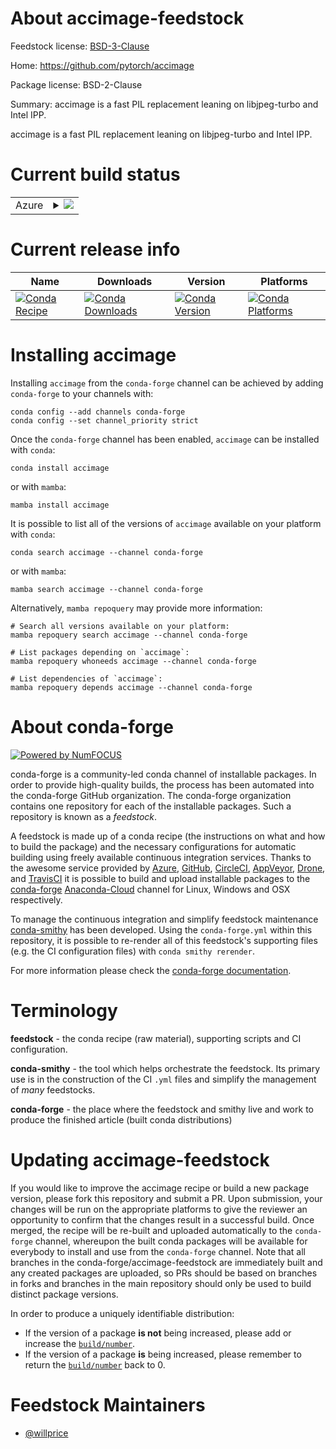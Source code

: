 About accimage-feedstock
========================

Feedstock license: [BSD-3-Clause](https://github.com/conda-forge/accimage-feedstock/blob/main/LICENSE.txt)

Home: https://github.com/pytorch/accimage

Package license: BSD-2-Clause

Summary: accimage is a fast PIL replacement leaning on libjpeg-turbo and Intel IPP.

accimage is a fast PIL replacement leaning on libjpeg-turbo and Intel IPP.


Current build status
====================


<table>
    
  <tr>
    <td>Azure</td>
    <td>
      <details>
        <summary>
          <a href="https://dev.azure.com/conda-forge/feedstock-builds/_build/latest?definitionId=6178&branchName=main">
            <img src="https://dev.azure.com/conda-forge/feedstock-builds/_apis/build/status/accimage-feedstock?branchName=main">
          </a>
        </summary>
        <table>
          <thead><tr><th>Variant</th><th>Status</th></tr></thead>
          <tbody><tr>
              <td>linux_64_python3.10.____cpython</td>
              <td>
                <a href="https://dev.azure.com/conda-forge/feedstock-builds/_build/latest?definitionId=6178&branchName=main">
                  <img src="https://dev.azure.com/conda-forge/feedstock-builds/_apis/build/status/accimage-feedstock?branchName=main&jobName=linux&configuration=linux%20linux_64_python3.10.____cpython" alt="variant">
                </a>
              </td>
            </tr><tr>
              <td>linux_64_python3.11.____cpython</td>
              <td>
                <a href="https://dev.azure.com/conda-forge/feedstock-builds/_build/latest?definitionId=6178&branchName=main">
                  <img src="https://dev.azure.com/conda-forge/feedstock-builds/_apis/build/status/accimage-feedstock?branchName=main&jobName=linux&configuration=linux%20linux_64_python3.11.____cpython" alt="variant">
                </a>
              </td>
            </tr><tr>
              <td>linux_64_python3.12.____cpython</td>
              <td>
                <a href="https://dev.azure.com/conda-forge/feedstock-builds/_build/latest?definitionId=6178&branchName=main">
                  <img src="https://dev.azure.com/conda-forge/feedstock-builds/_apis/build/status/accimage-feedstock?branchName=main&jobName=linux&configuration=linux%20linux_64_python3.12.____cpython" alt="variant">
                </a>
              </td>
            </tr><tr>
              <td>linux_64_python3.8.____cpython</td>
              <td>
                <a href="https://dev.azure.com/conda-forge/feedstock-builds/_build/latest?definitionId=6178&branchName=main">
                  <img src="https://dev.azure.com/conda-forge/feedstock-builds/_apis/build/status/accimage-feedstock?branchName=main&jobName=linux&configuration=linux%20linux_64_python3.8.____cpython" alt="variant">
                </a>
              </td>
            </tr><tr>
              <td>linux_64_python3.9.____cpython</td>
              <td>
                <a href="https://dev.azure.com/conda-forge/feedstock-builds/_build/latest?definitionId=6178&branchName=main">
                  <img src="https://dev.azure.com/conda-forge/feedstock-builds/_apis/build/status/accimage-feedstock?branchName=main&jobName=linux&configuration=linux%20linux_64_python3.9.____cpython" alt="variant">
                </a>
              </td>
            </tr>
          </tbody>
        </table>
      </details>
    </td>
  </tr>
</table>

Current release info
====================

| Name | Downloads | Version | Platforms |
| --- | --- | --- | --- |
| [![Conda Recipe](https://img.shields.io/badge/recipe-accimage-green.svg)](https://anaconda.org/conda-forge/accimage) | [![Conda Downloads](https://img.shields.io/conda/dn/conda-forge/accimage.svg)](https://anaconda.org/conda-forge/accimage) | [![Conda Version](https://img.shields.io/conda/vn/conda-forge/accimage.svg)](https://anaconda.org/conda-forge/accimage) | [![Conda Platforms](https://img.shields.io/conda/pn/conda-forge/accimage.svg)](https://anaconda.org/conda-forge/accimage) |

Installing accimage
===================

Installing `accimage` from the `conda-forge` channel can be achieved by adding `conda-forge` to your channels with:

```
conda config --add channels conda-forge
conda config --set channel_priority strict
```

Once the `conda-forge` channel has been enabled, `accimage` can be installed with `conda`:

```
conda install accimage
```

or with `mamba`:

```
mamba install accimage
```

It is possible to list all of the versions of `accimage` available on your platform with `conda`:

```
conda search accimage --channel conda-forge
```

or with `mamba`:

```
mamba search accimage --channel conda-forge
```

Alternatively, `mamba repoquery` may provide more information:

```
# Search all versions available on your platform:
mamba repoquery search accimage --channel conda-forge

# List packages depending on `accimage`:
mamba repoquery whoneeds accimage --channel conda-forge

# List dependencies of `accimage`:
mamba repoquery depends accimage --channel conda-forge
```


About conda-forge
=================

[![Powered by
NumFOCUS](https://img.shields.io/badge/powered%20by-NumFOCUS-orange.svg?style=flat&colorA=E1523D&colorB=007D8A)](https://numfocus.org)

conda-forge is a community-led conda channel of installable packages.
In order to provide high-quality builds, the process has been automated into the
conda-forge GitHub organization. The conda-forge organization contains one repository
for each of the installable packages. Such a repository is known as a *feedstock*.

A feedstock is made up of a conda recipe (the instructions on what and how to build
the package) and the necessary configurations for automatic building using freely
available continuous integration services. Thanks to the awesome service provided by
[Azure](https://azure.microsoft.com/en-us/services/devops/), [GitHub](https://github.com/),
[CircleCI](https://circleci.com/), [AppVeyor](https://www.appveyor.com/),
[Drone](https://cloud.drone.io/welcome), and [TravisCI](https://travis-ci.com/)
it is possible to build and upload installable packages to the
[conda-forge](https://anaconda.org/conda-forge) [Anaconda-Cloud](https://anaconda.org/)
channel for Linux, Windows and OSX respectively.

To manage the continuous integration and simplify feedstock maintenance
[conda-smithy](https://github.com/conda-forge/conda-smithy) has been developed.
Using the ``conda-forge.yml`` within this repository, it is possible to re-render all of
this feedstock's supporting files (e.g. the CI configuration files) with ``conda smithy rerender``.

For more information please check the [conda-forge documentation](https://conda-forge.org/docs/).

Terminology
===========

**feedstock** - the conda recipe (raw material), supporting scripts and CI configuration.

**conda-smithy** - the tool which helps orchestrate the feedstock.
                   Its primary use is in the construction of the CI ``.yml`` files
                   and simplify the management of *many* feedstocks.

**conda-forge** - the place where the feedstock and smithy live and work to
                  produce the finished article (built conda distributions)


Updating accimage-feedstock
===========================

If you would like to improve the accimage recipe or build a new
package version, please fork this repository and submit a PR. Upon submission,
your changes will be run on the appropriate platforms to give the reviewer an
opportunity to confirm that the changes result in a successful build. Once
merged, the recipe will be re-built and uploaded automatically to the
`conda-forge` channel, whereupon the built conda packages will be available for
everybody to install and use from the `conda-forge` channel.
Note that all branches in the conda-forge/accimage-feedstock are
immediately built and any created packages are uploaded, so PRs should be based
on branches in forks and branches in the main repository should only be used to
build distinct package versions.

In order to produce a uniquely identifiable distribution:
 * If the version of a package **is not** being increased, please add or increase
   the [``build/number``](https://docs.conda.io/projects/conda-build/en/latest/resources/define-metadata.html#build-number-and-string).
 * If the version of a package **is** being increased, please remember to return
   the [``build/number``](https://docs.conda.io/projects/conda-build/en/latest/resources/define-metadata.html#build-number-and-string)
   back to 0.

Feedstock Maintainers
=====================

* [@willprice](https://github.com/willprice/)

